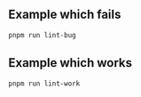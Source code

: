 ## Example which fails

```bash
pnpm run lint-bug
````

## Example which works

```bash
pnpm run lint-work
````
